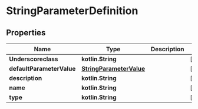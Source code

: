 
# StringParameterDefinition

## Properties
Name | Type | Description | Notes
------------ | ------------- | ------------- | -------------
**Underscoreclass** | **kotlin.String** |  |  [optional]
**defaultParameterValue** | [**StringParameterValue**](StringParameterValue.md) |  |  [optional]
**description** | **kotlin.String** |  |  [optional]
**name** | **kotlin.String** |  |  [optional]
**type** | **kotlin.String** |  |  [optional]



